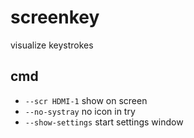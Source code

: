 # screenkey

visualize keystrokes

## cmd
- `--scr HDMI-1`        show on screen
- `--no-systray`        no icon in try
- `--show-settings`     start settings window

